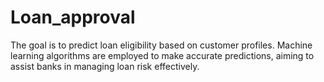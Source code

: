 # Loan_approval

The goal is to predict loan eligibility based on customer profiles. Machine learning algorithms are employed to make accurate predictions, aiming to assist banks in managing loan risk effectively.
